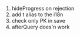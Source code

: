 1. hideProgress on rejection
2. add t alias to the i18n
3. check only PK in save
4. afterQuery does'n work
